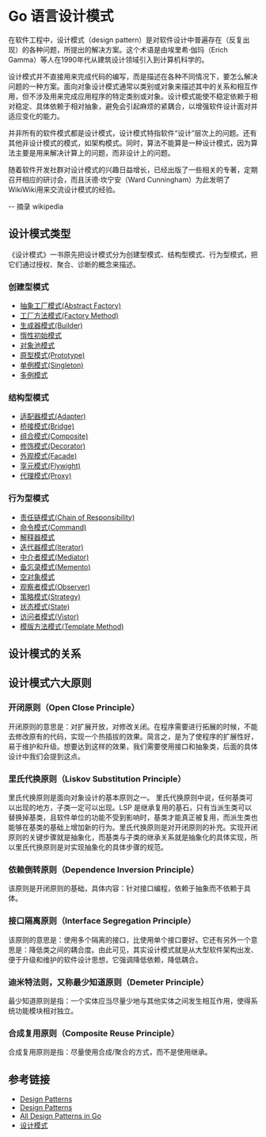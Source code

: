 # Go 语言设计模式

在软件工程中，设计模式（design pattern）是对软件设计中普遍存在（反复出现）的各种问题，所提出的解决方案。这个术语是由埃里希·伽玛（Erich Gamma）等人在1990年代从建筑设计领域引入到计算机科学的。

设计模式并不直接用来完成代码的编写，而是描述在各种不同情况下，要怎么解决问题的一种方案。面向对象设计模式通常以类别或对象来描述其中的关系和相互作用，但不涉及用来完成应用程序的特定类别或对象。设计模式能使不稳定依赖于相对稳定、具体依赖于相对抽象，避免会引起麻烦的紧耦合，以增强软件设计面对并适应变化的能力。

并非所有的软件模式都是设计模式，设计模式特指软件“设计”层次上的问题。还有其他非设计模式的模式，如架构模式。同时，算法不能算是一种设计模式，因为算法主要是用来解决计算上的问题，而非设计上的问题。

随着软件开发社群对设计模式的兴趣日益增长，已经出版了一些相关的专著，定期召开相应的研讨会，而且沃德·坎宁安（Ward Cunningham）为此发明了WikiWiki用来交流设计模式的经验。

-- 摘录 wikipedia

## 设计模式类型

《设计模式》一书原先把设计模式分为创建型模式、结构型模式、行为型模式，把它们通过授权、聚合、诊断的概念来描述。

### 创建型模式

- [抽象工厂模式(Abstract Factory)](./creational/abstract-factory/)
- [工厂方法模式(Factory Method)](./creational/factory-method/)
- [生成器模式(Builder)](./creational/builder/)
- [惰性初始模式]()
- [对象池模式]()
- [原型模式(Prototype)](./creational/prototype/)
- [单例模式(Singleton)](./creational/singleton/)
- [多例模式]()

### 结构型模式

- [适配器模式(Adapter)](./structural/adapter/)
- [桥接模式(Bridge)](./structural/bridge/)
- [组合模式(Composite)](./structural/composite/)
- [修饰模式(Decorator)](./structural/decorator/)
- [外观模式(Facade)](./structural/facade/)
- [享元模式(Flywight)](./structural/flyweight/)
- [代理模式(Proxy)](./structural/proxy/)

### 行为型模式

- [责任链模式(Chain of Responsibility)](./behavioral/chain-of-responsibility/)
- [命令模式(Command)](./behavioral/command/)
- [解释器模式]()
- [迭代器模式(Iterator)](./behavioral/iterator/)
- [中介者模式(Mediator)](./behavioral/mediator/)
- [备忘录模式(Memento)](./behavioral/memento/)
- [空对象模式]()
- [观察者模式(Observer)](./behavioral/observer/)
- [策略模式(Strategy)](./behavioral/strategy/)
- [状态模式(State)](./behavioral/state/)
- [访问者模式(Vistor)](./behavioral/vistor/)
- [模版方法模式(Template Method)](./behavioral/template-method/)

## 设计模式的关系

## 设计模式六大原则

### 开闭原则（Open Close Principle）

开闭原则的意思是：对扩展开放，对修改关闭。在程序需要进行拓展的时候，不能去修改原有的代码，实现一个热插拔的效果。简言之，是为了使程序的扩展性好，易于维护和升级。想要达到这样的效果，我们需要使用接口和抽象类，后面的具体设计中我们会提到这点。

### 里氏代换原则（Liskov Substitution Principle）

里氏代换原则是面向对象设计的基本原则之一。 里氏代换原则中说，任何基类可以出现的地方，子类一定可以出现。LSP 是继承复用的基石，只有当派生类可以替换掉基类，且软件单位的功能不受到影响时，基类才能真正被复用，而派生类也能够在基类的基础上增加新的行为。里氏代换原则是对开闭原则的补充。实现开闭原则的关键步骤就是抽象化，而基类与子类的继承关系就是抽象化的具体实现，所以里氏代换原则是对实现抽象化的具体步骤的规范。

### 依赖倒转原则（Dependence Inversion Principle）

该原则是开闭原则的基础，具体内容：针对接口编程，依赖于抽象而不依赖于具体。

### 接口隔离原则（Interface Segregation Principle）

该原则的意思是：使用多个隔离的接口，比使用单个接口要好。它还有另外一个意思是：降低类之间的耦合度。由此可见，其实设计模式就是从大型软件架构出发、便于升级和维护的软件设计思想，它强调降低依赖，降低耦合。

### 迪米特法则，又称最少知道原则（Demeter Principle）

最少知道原则是指：一个实体应当尽量少地与其他实体之间发生相互作用，使得系统功能模块相对独立。

### 合成复用原则（Composite Reuse Principle）

合成复用原则是指：尽量使用合成/聚合的方式，而不是使用继承。

## 参考链接

- [Design Patterns](https://sourcemaking.com/design_patterns)
- [Design Patterns](https://refactoring.guru/design-patterns)
- [All Design Patterns in Go](https://golangbyexample.com/all-design-patterns-golang/)
- [设计模式](https://zh.wikipedia.org/wiki/%E8%AE%BE%E8%AE%A1%E6%A8%A1%E5%BC%8F_(%E8%AE%A1%E7%AE%97%E6%9C%BA))
